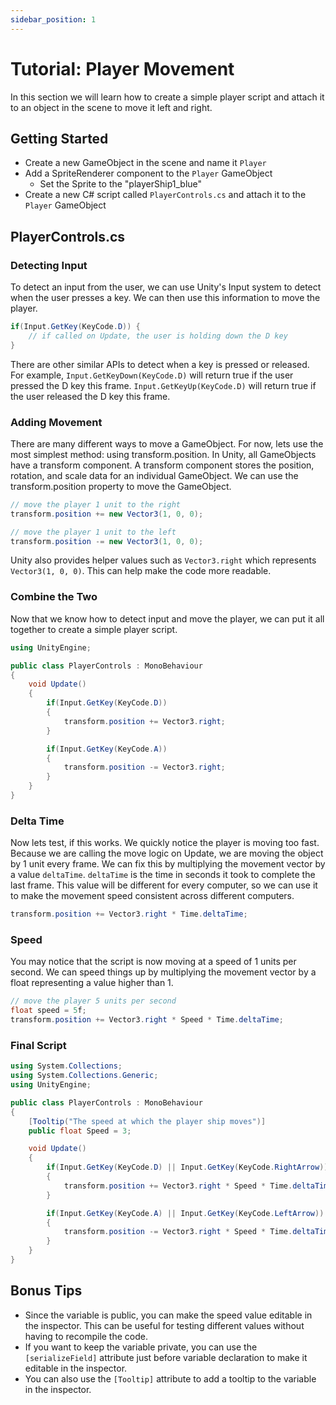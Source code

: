 ```yaml
---
sidebar_position: 1
---
```


# Tutorial: Player Movement
In this section we will learn how to create a simple player script and attach it to an object in the scene to move it left and right.

## Getting Started
- Create a new GameObject in the scene and name it `Player`
- Add a SpriteRenderer component to the `Player` GameObject
  - Set the Sprite to the "playerShip1_blue"
- Create a new C# script called `PlayerControls.cs` and attach it to the `Player` GameObject

## PlayerControls.cs
### Detecting Input
To detect an input from the user, we can use Unity's Input system to detect when the user presses a key. We can then use this information to move the player.

```csharp
if(Input.GetKey(KeyCode.D)) {
    // if called on Update, the user is holding down the D key
}
```

There are other similar APIs to detect when a key is pressed or released. For example, `Input.GetKeyDown(KeyCode.D)` will return true if the user pressed the D key this frame. `Input.GetKeyUp(KeyCode.D)` will return true if the user released the D key this frame.

### Adding Movement
There are many different ways to move a GameObject. For now, lets use the most simplest method: using transform.position. In Unity, all GameObjects have a transform component. A transform component stores the position, rotation, and scale data for an individual GameObject. We can use the transform.position property to move the GameObject.

```csharp
// move the player 1 unit to the right
transform.position += new Vector3(1, 0, 0);

// move the player 1 unit to the left
transform.position -= new Vector3(1, 0, 0);
```

Unity also provides helper values such as `Vector3.right` which represents `Vector3(1, 0, 0)`. This can help make the code more readable.

### Combine the Two
Now that we know how to detect input and move the player, we can put it all together to create a simple player script.

```csharp
using UnityEngine;

public class PlayerControls : MonoBehaviour
{
	void Update()
	{
		if(Input.GetKey(KeyCode.D))
		{
			transform.position += Vector3.right;
		}

		if(Input.GetKey(KeyCode.A))
		{
			transform.position -= Vector3.right;
		}
	}
}
```

### Delta Time
Now lets test, if this works. We quickly notice the player is moving too fast. Because we are calling the move logic on Update, we are moving the object by 1 unit every frame. We can fix this by multiplying the movement vector by a value `deltaTime`. `deltaTime` is the time in seconds it took to complete the last frame. This value will be different for every computer, so we can use it to make the movement speed consistent across different computers.

```csharp
transform.position += Vector3.right * Time.deltaTime;
```

### Speed
You may notice that the script is now moving at a speed of 1 units per second. We can speed things up by multiplying the movement vector by a float representing a value higher than 1.

```csharp
// move the player 5 units per second
float speed = 5f;
transform.position += Vector3.right * Speed * Time.deltaTime;
```

### Final Script
```csharp
using System.Collections;
using System.Collections.Generic;
using UnityEngine;

public class PlayerControls : MonoBehaviour
{
	[Tooltip("The speed at which the player ship moves")]
	public float Speed = 3;

	void Update()
	{
		if(Input.GetKey(KeyCode.D) || Input.GetKey(KeyCode.RightArrow))
		{
			transform.position += Vector3.right * Speed * Time.deltaTime;
		}

		if(Input.GetKey(KeyCode.A) || Input.GetKey(KeyCode.LeftArrow))
		{
			transform.position -= Vector3.right * Speed * Time.deltaTime;
		}
	}
}
```

## Bonus Tips
- Since the variable is public, you can make the speed value editable in the inspector. This can be useful for testing different values without having to recompile the code.
- If you want to keep the variable private, you can use the `[serializeField]` attribute just before variable declaration to make it editable in the inspector.
- You can also use the `[Tooltip]` attribute to add a tooltip to the variable in the inspector.
